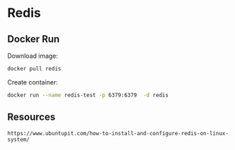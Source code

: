 # Redis
## Docker Run
Download image:
```sh
docker pull redis
```
Create container:
```sh
docker run --name redis-test -p 6379:6379  -d redis 
```
## Resources
```
https://www.ubuntupit.com/how-to-install-and-configure-redis-on-linux-system/
```
